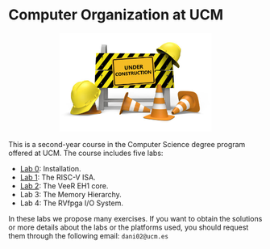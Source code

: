 # Computer Organization at UCM

<p align="center">
  <img src="UnderConstruction.png" width=60% height=60%>
</p>


This is a second-year course in the Computer Science degree program offered at UCM. The course includes five labs:

+ [Lab 0](https://github.com/artecs-group/RVfpga-sim-addons/tree/main/Computer_Organization/Lab0): Installation.
+ [Lab 1](https://github.com/artecs-group/RVfpga-sim-addons/tree/main/Computer_Organization/Lab1): The RISC-V ISA.
+ [Lab 2](https://github.com/artecs-group/RVfpga-sim-addons/tree/main/Computer_Organization/Lab2): The VeeR EH1 core.
+ Lab 3: The Memory Hierarchy.
+ Lab 4: The RVfpga I/O System.

In these labs we propose many exercises. If you want to obtain the solutions or more details about the labs or the platforms used, you should request them through the following email: ```dani02@ucm.es```
